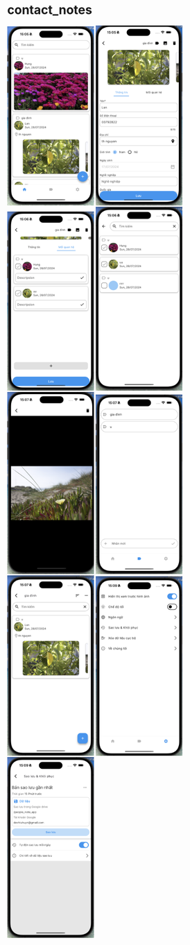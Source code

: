 # contact_notes

<img src="document/readme/home-page.png" width="200">
<img src="document/readme/create-edit-people-note-1.png" width="200">
<img src="document/readme/create-edit-people-note-2.png" width="200">
<img src="document/readme/add-relationships.png" width="200">
<img src="document/readme/show-image.png" width="200">
<img src="document/readme/add-label.png" width="200">
<img src="document/readme/note-by-label.png" width="200">
<img src="document/readme/settings.png" width="200">
<img src="document/readme/backup-and-restore.png" width="200">